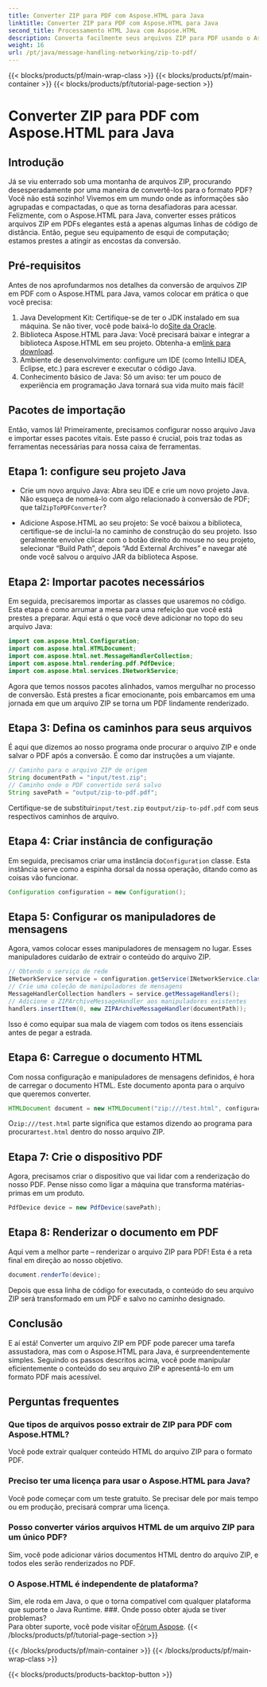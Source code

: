 ```yaml
---
title: Converter ZIP para PDF com Aspose.HTML para Java
linktitle: Converter ZIP para PDF com Aspose.HTML para Java
second_title: Processamento HTML Java com Aspose.HTML
description: Converta facilmente seus arquivos ZIP para PDF usando o Aspose.HTML para Java com este guia passo a passo.
weight: 16
url: /pt/java/message-handling-networking/zip-to-pdf/
---
```


{{< blocks/products/pf/main-wrap-class >}}
{{< blocks/products/pf/main-container >}}
{{< blocks/products/pf/tutorial-page-section >}}

# Converter ZIP para PDF com Aspose.HTML para Java

## Introdução
Já se viu enterrado sob uma montanha de arquivos ZIP, procurando desesperadamente por uma maneira de convertê-los para o formato PDF? Você não está sozinho! Vivemos em um mundo onde as informações são agrupadas e compactadas, o que as torna desafiadoras para acessar. Felizmente, com o Aspose.HTML para Java, converter esses práticos arquivos ZIP em PDFs elegantes está a apenas algumas linhas de código de distância. Então, pegue seu equipamento de esqui de computação; estamos prestes a atingir as encostas da conversão.
## Pré-requisitos
Antes de nos aprofundarmos nos detalhes da conversão de arquivos ZIP em PDF com o Aspose.HTML para Java, vamos colocar em prática o que você precisa:
1.  Java Development Kit: Certifique-se de ter o JDK instalado em sua máquina. Se não tiver, você pode baixá-lo do[Site da Oracle](https://www.oracle.com/java/technologies/javase-jdk11-downloads.html).
2.  Biblioteca Aspose.HTML para Java: Você precisará baixar e integrar a biblioteca Aspose.HTML em seu projeto. Obtenha-a em[link para download](https://releases.aspose.com/html/java/).
3. Ambiente de desenvolvimento: configure um IDE (como IntelliJ IDEA, Eclipse, etc.) para escrever e executar o código Java.
4. Conhecimento básico de Java: Só um aviso: ter um pouco de experiência em programação Java tornará sua vida muito mais fácil!
## Pacotes de importação
Então, vamos lá! Primeiramente, precisamos configurar nosso arquivo Java e importar esses pacotes vitais. Este passo é crucial, pois traz todas as ferramentas necessárias para nossa caixa de ferramentas. 
## Etapa 1: configure seu projeto Java
- Crie um novo arquivo Java: Abra seu IDE e crie um novo projeto Java. Não esqueça de nomeá-lo com algo relacionado à conversão de PDF; que tal`ZipToPDFConverter`?
  
- Adicione Aspose.HTML ao seu projeto: Se você baixou a biblioteca, certifique-se de incluí-la no caminho de construção do seu projeto. Isso geralmente envolve clicar com o botão direito do mouse no seu projeto, selecionar “Build Path”, depois “Add External Archives” e navegar até onde você salvou o arquivo JAR da biblioteca Aspose.
## Etapa 2: Importar pacotes necessários
Em seguida, precisaremos importar as classes que usaremos no código. Esta etapa é como arrumar a mesa para uma refeição que você está prestes a preparar. Aqui está o que você deve adicionar no topo do seu arquivo Java:
```java
import com.aspose.html.Configuration;
import com.aspose.html.HTMLDocument;
import com.aspose.html.net.MessageHandlerCollection;
import com.aspose.html.rendering.pdf.PdfDevice;
import com.aspose.html.services.INetworkService;
```
Agora que temos nossos pacotes alinhados, vamos mergulhar no processo de conversão. Está prestes a ficar emocionante, pois embarcamos em uma jornada em que um arquivo ZIP se torna um PDF lindamente renderizado. 
## Etapa 3: Defina os caminhos para seus arquivos
É aqui que dizemos ao nosso programa onde procurar o arquivo ZIP e onde salvar o PDF após a conversão. É como dar instruções a um viajante.
```java
// Caminho para o arquivo ZIP de origem
String documentPath = "input/test.zip";
// Caminho onde o PDF convertido será salvo
String savePath = "output/zip-to-pdf.pdf";
```
 Certifique-se de substituir`input/test.zip` e`output/zip-to-pdf.pdf` com seus respectivos caminhos de arquivo.
## Etapa 4: Criar instância de configuração
 Em seguida, precisamos criar uma instância do`Configuration` classe. Esta instância serve como a espinha dorsal da nossa operação, ditando como as coisas vão funcionar.
```java
Configuration configuration = new Configuration();
```
## Etapa 5: Configurar os manipuladores de mensagens
Agora, vamos colocar esses manipuladores de mensagem no lugar. Esses manipuladores cuidarão de extrair o conteúdo do arquivo ZIP. 
```java
// Obtendo o serviço de rede
INetworkService service = configuration.getService(INetworkService.class);
// Crie uma coleção de manipuladores de mensagens
MessageHandlerCollection handlers = service.getMessageHandlers();
// Adicione o ZIPArchiveMessageHandler aos manipuladores existentes
handlers.insertItem(0, new ZIPArchiveMessageHandler(documentPath));
```
Isso é como equipar sua mala de viagem com todos os itens essenciais antes de pegar a estrada.
## Etapa 6: Carregue o documento HTML
Com nossa configuração e manipuladores de mensagens definidos, é hora de carregar o documento HTML. Este documento aponta para o arquivo que queremos converter.
```java
HTMLDocument document = new HTMLDocument("zip:///test.html", configuração);
```
 O`zip:///test.html` parte significa que estamos dizendo ao programa para procurar`test.html` dentro do nosso arquivo ZIP.
## Etapa 7: Crie o dispositivo PDF
Agora, precisamos criar o dispositivo que vai lidar com a renderização do nosso PDF. Pense nisso como ligar a máquina que transforma matérias-primas em um produto.
```java
PdfDevice device = new PdfDevice(savePath);
```
## Etapa 8: Renderizar o documento em PDF
Aqui vem a melhor parte – renderizar o arquivo ZIP para PDF! Esta é a reta final em direção ao nosso objetivo.
```java
document.renderTo(device);
```
Depois que essa linha de código for executada, o conteúdo do seu arquivo ZIP será transformado em um PDF e salvo no caminho designado.
## Conclusão
E aí está! Converter um arquivo ZIP em PDF pode parecer uma tarefa assustadora, mas com o Aspose.HTML para Java, é surpreendentemente simples. Seguindo os passos descritos acima, você pode manipular eficientemente o conteúdo do seu arquivo ZIP e apresentá-lo em um formato PDF mais acessível.
## Perguntas frequentes
### Que tipos de arquivos posso extrair de ZIP para PDF com Aspose.HTML?  
Você pode extrair qualquer conteúdo HTML do arquivo ZIP para o formato PDF.
### Preciso ter uma licença para usar o Aspose.HTML para Java?  
Você pode começar com um teste gratuito. Se precisar dele por mais tempo ou em produção, precisará comprar uma licença.
### Posso converter vários arquivos HTML de um arquivo ZIP para um único PDF?  
Sim, você pode adicionar vários documentos HTML dentro do arquivo ZIP, e todos eles serão renderizados no PDF.
### O Aspose.HTML é independente de plataforma?  
Sim, ele roda em Java, o que o torna compatível com qualquer plataforma que suporte o Java Runtime.
###. Onde posso obter ajuda se tiver problemas?  
 Para obter suporte, você pode visitar o[Fórum Aspose](https://forum.aspose.com/c/html/29).
{{< /blocks/products/pf/tutorial-page-section >}}

{{< /blocks/products/pf/main-container >}}
{{< /blocks/products/pf/main-wrap-class >}}

{{< blocks/products/products-backtop-button >}}
